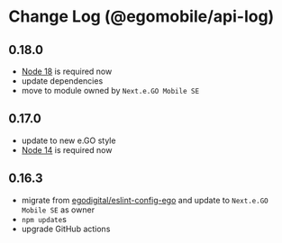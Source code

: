 # Change Log (@egomobile/api-log)

## 0.18.0

- [Node 18](https://nodejs.org/gl/blog/release/v18.0.0/) is required now
- update dependencies
- move to module owned by `Next.e.GO Mobile SE`

## 0.17.0

- update to new e.GO style
- [Node 14](https://nodejs.org/gl/blog/release/v14.0.0/) is required now

## 0.16.3

- migrate from [egodigital/eslint-config-ego](https://github.com/egodigital/eslint-config-ego) and update to `Next.e.GO Mobile SE` as owner
- `npm update`s
- upgrade GitHub actions